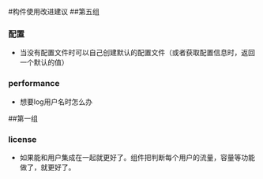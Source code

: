 #构件使用改进建议
##第五组
### 配置
+ 当没有配置文件时可以自己创建默认的配置文件（或者获取配置信息时，返回一个默认的值）

### performance
+ 想要log用户名时怎么办


##第一组
### license
+ 如果能和用户集成在一起就更好了。组件把判断每个用户的流量，容量等功能做了，就更好了。

